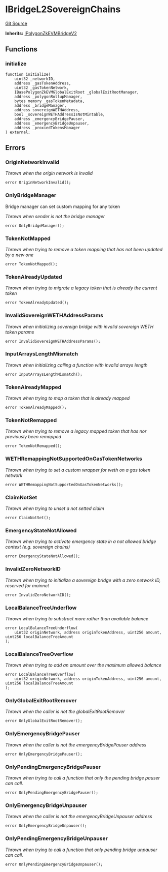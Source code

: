 # IBridgeL2SovereignChains
[Git Source](https://github.com/agglayer/agglayer-contracts/blob/112a010b7c8b14335e5fe1a9bffc11bd2459df05/contracts/v2/interfaces/IBridgeL2SovereignChains.sol)

**Inherits:**
[IPolygonZkEVMBridgeV2](/contracts/v2/interfaces/IPolygonZkEVMBridgeV2.sol/interface.IPolygonZkEVMBridgeV2.md)


## Functions
### initialize


```solidity
function initialize(
    uint32 _networkID,
    address _gasTokenAddress,
    uint32 _gasTokenNetwork,
    IBasePolygonZkEVMGlobalExitRoot _globalExitRootManager,
    address _polygonRollupManager,
    bytes memory _gasTokenMetadata,
    address _bridgeManager,
    address sovereignWETHAddress,
    bool _sovereignWETHAddressIsNotMintable,
    address _emergencyBridgePauser,
    address _emergencyBridgeUnpauser,
    address _proxiedTokensManager
) external;
```

## Errors
### OriginNetworkInvalid
*Thrown when the origin network is invalid*


```solidity
error OriginNetworkInvalid();
```

### OnlyBridgeManager
Bridge manager can set custom mapping for any token

*Thrown when sender is not the bridge manager*


```solidity
error OnlyBridgeManager();
```

### TokenNotMapped
*Thrown when trying to remove a token mapping that has not been updated by a new one*


```solidity
error TokenNotMapped();
```

### TokenAlreadyUpdated
*Thrown when trying to migrate a legacy token that is already the current token*


```solidity
error TokenAlreadyUpdated();
```

### InvalidSovereignWETHAddressParams
*Thrown when initializing sovereign bridge with invalid sovereign WETH token params*


```solidity
error InvalidSovereignWETHAddressParams();
```

### InputArraysLengthMismatch
*Thrown when initializing calling a function with invalid arrays length*


```solidity
error InputArraysLengthMismatch();
```

### TokenAlreadyMapped
*Thrown when trying to map a token that is already mapped*


```solidity
error TokenAlreadyMapped();
```

### TokenNotRemapped
*Thrown when trying to remove a legacy mapped token that has nor previously been remapped*


```solidity
error TokenNotRemapped();
```

### WETHRemappingNotSupportedOnGasTokenNetworks
*Thrown when trying to set a custom wrapper for weth on a gas token network*


```solidity
error WETHRemappingNotSupportedOnGasTokenNetworks();
```

### ClaimNotSet
*Thrown when trying to unset a not setted claim*


```solidity
error ClaimNotSet();
```

### EmergencyStateNotAllowed
*Thrown when trying to activate emergency state in a not allowed bridge context (e.g. sovereign chains)*


```solidity
error EmergencyStateNotAllowed();
```

### InvalidZeroNetworkID
*Thrown when trying to initialize a sovereign bridge with a zero network ID, reserved for mainnet*


```solidity
error InvalidZeroNetworkID();
```

### LocalBalanceTreeUnderflow
*Thrown when trying to substract more rather than available balance*


```solidity
error LocalBalanceTreeUnderflow(
    uint32 originNetwork, address originTokenAddress, uint256 amount, uint256 localBalanceTreeAmount
);
```

### LocalBalanceTreeOverflow
*Thrown when trying to add an amount over the maximum allowed balance*


```solidity
error LocalBalanceTreeOverflow(
    uint32 originNetwork, address originTokenAddress, uint256 amount, uint256 localBalanceTreeAmount
);
```

### OnlyGlobalExitRootRemover
*Thrown when the caller is not the globalExitRootRemover*


```solidity
error OnlyGlobalExitRootRemover();
```

### OnlyEmergencyBridgePauser
*Thrown when the caller is not the emergencyBridgePauser address*


```solidity
error OnlyEmergencyBridgePauser();
```

### OnlyPendingEmergencyBridgePauser
*Thrown when trying to call a function that only the pending bridge pauser can call.*


```solidity
error OnlyPendingEmergencyBridgePauser();
```

### OnlyEmergencyBridgeUnpauser
*Thrown when the caller is not the emergencyBridgeUnpauser address*


```solidity
error OnlyEmergencyBridgeUnpauser();
```

### OnlyPendingEmergencyBridgeUnpauser
*Thrown when trying to call a function that only pending bridge unpauser can call.*


```solidity
error OnlyPendingEmergencyBridgeUnpauser();
```

